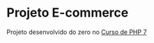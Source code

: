 # Projeto E-commerce

Projeto desenvolvido do zero no [Curso de PHP 7](https://www.udemy.com/curso-completo-de-php-7/)
